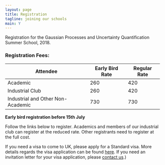 ```yaml
---
layout: page
title: Registration
tagline: joining our schools
main: Y
---
```



Registration for the Gaussian Processes and Uncertainty Quantification Summer School, 2018.

### Registration Fees:

Attendee                         | Early Bird Rate | Regular Rate
---------------------------------|-----------------|--------------
Academic                 |  260 |  420
Industrial Club          |  260 |  420
Industrial and Other Non-Academic  | 730 |  730

**Early bird registration before 15th July**

Follow the links below to register. Academics and members of our
industrial club can register at the reduced rate. Other registrants need
to register at the full cost.

If you need a visa to come to UK, please apply for a Standard 
visa. More details regards the visa application can be found
[here](https://www.gov.uk/standard-visitor-visa). If you need an
invitation letter for your visa application, please [contact us](mailto:mauricio.alvarez@sheffield.ac.uk).)
